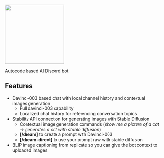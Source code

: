 
[<img src="https://open.autocode.com/static/images/open.svg?" width="192">](https://open.autocode.com/)

Autocode based AI Discord bot

## Features
 - Davinci-003 based chat with local channel history and contextual images generation
   - Full davinci-003 capability
   - Localized chat history for referencing conversation topics
 - Stability API connection for generating images with Stable Diffusion
   - Contextual image generation commands (*show me a picture of a cat* -> *generates a cat with stable diffusion*)
   - **[/dream]** to create a prompt with Davinci-003
   - **[/dream-direct]** to use your prompt raw with stable diffusion
 - BLIP image captioning from replicate so you can give the bot context to uploaded images
